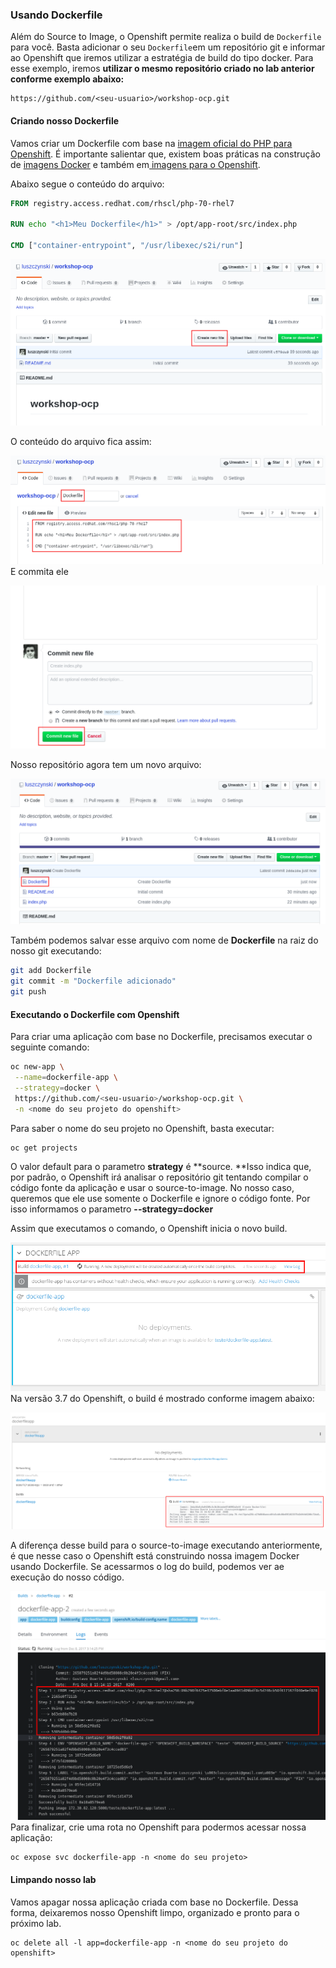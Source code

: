### Usando Dockerfile

Além do Source to Image, o Openshift permite realiza o build de `Dockerfile` para você. Basta adicionar o seu `Dockerfile`em um repositório git e informar ao Openshift que iremos utilizar a estratégia de build do tipo docker. Para esse exemplo, iremos **utilizar o mesmo repositório criado no lab anterior **conforme exemplo abaixo**:**

```
https://github.com/<seu-usuario>/workshop-ocp.git
```

#### Criando nosso Dockerfile

Vamos criar um Dockerfile com base na [imagem oficial do PHP para Openshift](https://access.redhat.com/containers/#/registry.access.redhat.com/rhscl/php-70-rhel7). É importante salientar que, existem boas práticas na construção de [imagens Docker](https://docs.openshift.com/container-platform/3.7/creating_images/guidelines.html#general-container-image-guidelines) e também em[ imagens para o Openshift](https://docs.openshift.com/container-platform/3.7/creating_images/guidelines.html#openshift-specific-guidelines).

Abaixo segue o conteúdo do arquivo:

```dockerfile
FROM registry.access.redhat.com/rhscl/php-70-rhel7

RUN echo "<h1>Meu Dockerfile</h1>" > /opt/app-root/src/index.php

CMD ["container-entrypoint", "/usr/libexec/s2i/run"]
```

![](/assets/Selection_240.png)

O conteúdo do arquivo fica assim:

![](/assets/Selection_249.png)E commita ele

![](/assets/Selection_242.png)

Nosso repositório agora tem um novo arquivo:

![](/assets/Selection_250.png)

Também podemos salvar esse arquivo com nome de **Dockerfile** na raiz do nosso git executando:

```bash
git add Dockerfile
git commit -m "Dockerfile adicionado"
git push
```

#### Executando o Dockerfile com Openshift

Para criar uma aplicação com base no Dockerfile, precisamos executar o seguinte comando:

```bash
oc new-app \
 --name=dockerfile-app \
 --strategy=docker \
 https://github.com/<seu-usuario>/workshop-ocp.git \
 -n <nome do seu projeto do openshift>
```

Para saber o nome do seu projeto no Openshift, basta executar:

```
oc get projects
```

O valor default para o parametro **strategy** é **source. **Isso indica que, por padrão, o Openshift irá analisar o repositório git tentando compilar o código fonte da aplicação e usar o source-to-image. No nosso caso, queremos que ele use somente o Dockerfile e ignore o código fonte. Por isso informamos o parametro **--strategy=docker**

Assim que executamos o comando, o Openshift inicia o novo build.

![](/assets/Selection_044.png)Na versão 3.7 do Openshift, o build é mostrado conforme imagem abaixo:

![](/assets/Selection_251.png)

A diferença desse build para o source-to-image executando anteriormente, é que nesse caso o Openshift está construindo nossa imagem Docker usando Dockerfile. Se acessarmos o log do build, podemos ver ae execução do nosso código.

![](/assets/Selection_046.png)Para finalizar, crie uma rota no Openshift para podermos acessar nossa aplicação:

```
oc expose svc dockerfile-app -n <nome do seu projeto>
```

#### Limpando nosso lab

Vamos apagar nossa aplicação criada com base no Dockerfile. Dessa forma, deixaremos nosso Openshift limpo, organizado e pronto para o próximo lab.

```
oc delete all -l app=dockerfile-app -n <nome do seu projeto do openshift>
```




